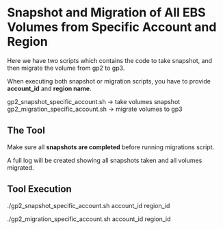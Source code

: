 # Snapshot and Migration of All EBS Volumes from Specific Account and Region

Here we have two scripts which contains the code to take snapshot, and then migrate the volume from gp2 to gp3.

When executing both snapshot or migration scripts, you have to provide **account_id** and **region name**.

gp2_snapshot_specific_account.sh -> take volumes snapshot
gp2_migration_specific_account.sh -> migrate volumes to gp3


## The Tool

Make sure all **snapshots are completed** before running migrations script.

A full log will be created showing all snapshots taken and all volumes migrated.

## Tool Execution
./gp2_snapshot_specific_account.sh account_id region_id

./gp2_migration_specific_account.sh account_id region_id

